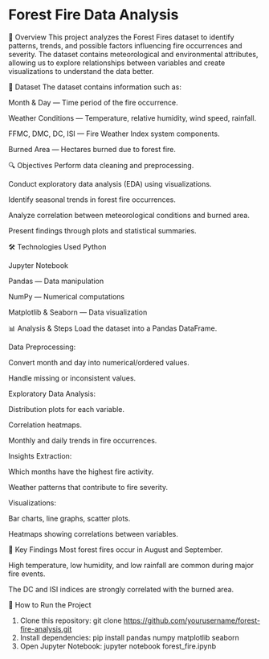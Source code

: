 # Forest Fire Data Analysis

📌 Overview
This project analyzes the Forest Fires dataset to identify patterns, trends, and possible factors influencing fire occurrences and severity.
The dataset contains meteorological and environmental attributes, allowing us to explore relationships between variables and create visualizations to understand the data better.

📂 Dataset
The dataset contains information such as:

Month & Day — Time period of the fire occurrence.

Weather Conditions — Temperature, relative humidity, wind speed, rainfall.

FFMC, DMC, DC, ISI — Fire Weather Index system components.

Burned Area — Hectares burned due to forest fire.

🔍 Objectives
Perform data cleaning and preprocessing.

Conduct exploratory data analysis (EDA) using visualizations.

Identify seasonal trends in forest fire occurrences.

Analyze correlation between meteorological conditions and burned area.

Present findings through plots and statistical summaries.

🛠 Technologies Used
Python

Jupyter Notebook

Pandas — Data manipulation

NumPy — Numerical computations

Matplotlib & Seaborn — Data visualization

📊 Analysis & Steps
Load the dataset into a Pandas DataFrame.

Data Preprocessing:

Convert month and day into numerical/ordered values.

Handle missing or inconsistent values.

Exploratory Data Analysis:

Distribution plots for each variable.

Correlation heatmaps.

Monthly and daily trends in fire occurrences.

Insights Extraction:

Which months have the highest fire activity.

Weather patterns that contribute to fire severity.

Visualizations:

Bar charts, line graphs, scatter plots.

Heatmaps showing correlations between variables.

📌 Key Findings
Most forest fires occur in August and September.

High temperature, low humidity, and low rainfall are common during major fire events.

The DC and ISI indices are strongly correlated with the burned area.

🚀 How to Run the Project
1. Clone this repository:
    git clone https://github.com/yourusername/forest-fire-analysis.git
2. Install dependencies:
   pip install pandas numpy matplotlib seaborn
4. Open Jupyter Notebook:
   jupyter notebook forest_fire.ipynb
